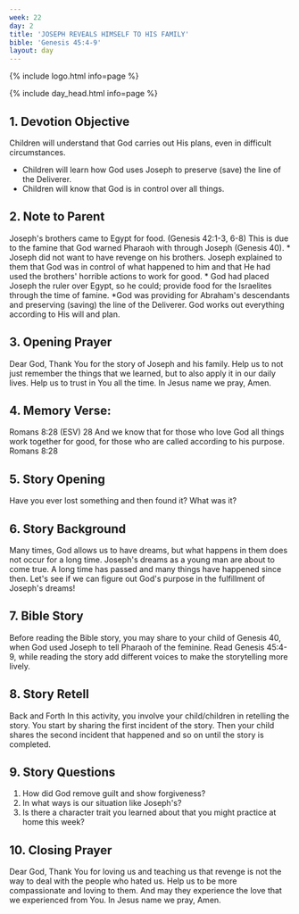 ```yaml
---
week: 22
day: 2
title: 'JOSEPH REVEALS HIMSELF TO HIS FAMILY'
bible: 'Genesis 45:4-9'
layout: day
---
```



{% include logo.html info=page %}

{% include day_head.html info=page %}

## 1. Devotion Objective
Children will understand that God carries out His plans, even in difficult circumstances.
- Children will learn how God uses Joseph to preserve (save) the line of the Deliverer.
- Children will know that God is in control over all things.

## 2. Note to Parent
Joseph's brothers came to Egypt for food. (Genesis 42:1-3, 6-8) This is due to the famine that God warned Pharaoh with through Joseph (Genesis 40). * Joseph did not want to have revenge on his brothers. Joseph explained to them that God was in control of what happened to him and that He had used the brothers' horrible actions to work for good. * God had placed Joseph the ruler over Egypt, so he could; provide food for the Israelites through the time of famine. *God was providing for Abraham's descendants and preserving (saving) the line of the Deliverer. God works out everything according to His will and plan.

## 3. Opening Prayer
Dear God, Thank You for the story of Joseph and his family. Help us to not just remember the things that we learned, but to also apply it in our daily lives. Help us to trust in You all the time. In Jesus name we pray, Amen.

## 4. Memory Verse:
Romans 8:28 (ESV) 28 And we know that for those who love God all things work together for good, for those who are called according to his purpose. Romans 8:28

## 5. Story Opening
Have you ever lost something and then found it? What was it?

## 6. Story Background
Many times, God allows us to have dreams, but what happens in them does not occur for a long time. Joseph's dreams as a young man are about to come true. A long time has passed and many things have happened since then. Let's see if we can figure out God's purpose in the fulfillment of Joseph's dreams!


## 7. Bible Story
 Before reading the Bible story, you may share to your child of Genesis 40, when God used Joseph to tell Pharaoh of the feminine. Read Genesis 45:4-9, while reading the story add different voices to make the storytelling more lively.

## 8. Story Retell
Back and Forth In this activity, you involve your child/children in retelling the story. You start by sharing the first incident of the story. Then your child shares the second incident that happened and so on until the story is completed.

## 9. Story Questions
1. How did God remove guilt and show forgiveness?
2. In what ways is our situation like Joseph's?
3. Is there a character trait you learned about that you might practice at home this week?

## 10. Closing Prayer
Dear God, Thank You for loving us and teaching us that revenge is not the way to deal with the people who hated us. Help us to be more compassionate and loving to them. And may they experience the love that we experienced from You. In Jesus name we pray, Amen.

